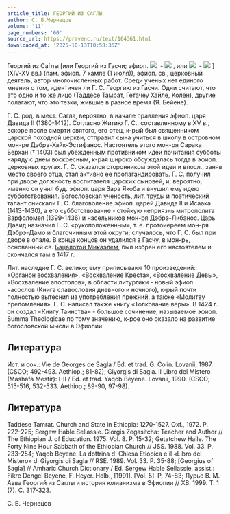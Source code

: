 ```yaml
---
article_title: ГЕОРГИЙ ИЗ САГЛЫ
author: С. Б.Чернецов
volume: '11'
page_numbers: '60'
source_url: https://pravenc.ru/text/164361.html
downloaded_at: '2025-10-13T10:58:35Z'
---
```


Георгий из Са́глы [или Георгий из Гасчи; эфиоп. ![](https://pravenc.ru/char/26110/xdcxf2x8eRxdcxf2U/image.png)  - ![](https://pravenc.ru/char/26110/xd6xc6x96C/image.png) , или ![](https://pravenc.ru/char/26110/xdcxf2x8eRxdcxf2U/image.png)  - ![](https://pravenc.ru/char/26110/xd6x95Ux9e/image.png) ] (XIV-XV вв.) (пам. эфиоп. 7 хамле (1 июля)), эфиоп. св., церковный деятель, автор многочисленных работ. Среди ученых нет единого мнения о том, идентичен ли Г. С. Георгию из Гасчи. Одни считают, что это одно и то же лицо (Таддесе Тамрат, Гетачеу Хайле, Колен), другие полагают, что это тезки, жившие в разное время (Я. Бейене).

Г. C. род. в мест. Сагла, вероятно, в начале правления эфиоп. царя Давида II (1380-1412). Согласно Житию Г. C., составленному в XV в., вскоре после смерти святого, его отец, к-рый был священником царской походной церкви, отправил сына учиться в школу в островном мон-ре Дэбрэ-Хайк-Эстифанос. Настоятель этого мон-ря Сарака Берхан († 1403) был убежденным противником идеи почитания субботы наряду с днем воскресным, к-рая широко обсуждалась тогда в эфиоп. церковных кругах. Г. C. оказался сторонником этой идеи и впосл., заняв место своего отца, стал активно ее пропагандировать. Г. С. получил при дворе должность воспитателя царских сыновей, и, вероятно, именно он учил буд. эфиоп. царя Зара Якоба и внушил ему идею субботствования. Богословская ученость, лит. труды и поэтический талант снискали Г. С. благоволение эфиоп. царей Давида II и Исаака (1413-1430), а его субботствование - стойкую неприязнь митрополита Варфоломея (1399-1436) и насельников мон-ря Дэбрэ-Либанос. Царь Давид назначил Г. С. «рукоположенным», т. е. протоиереем мон-ря Дэбрэ-Дамо и благочинным этой округи; случалось, что Г. С. был при дворе в опале. В конце концов он удалился в Гасчу, в мон-рь, основанный св. [Бацалотой Микаэлем](<https://pravenc.ru/text/Бацалотой Микаэлем.html>), был избран его настоятелем и скончался там в 1417 г.

Лит. наследие Г. C. велико; ему приписывают 10 произведений: «Органон восхваления», «Восхваление Креста», «Восхваление Девы», «Восхваление апостолов», в области литургики - новый эфиоп. часослов (Книга славословия дневного и ночного), к-рый почти полностью вытеснил из употребления прежний, а также «Молитву преломления». Г. С. написал также книгу «Толкование веры». В 1424 г. он создал «Книгу Таинства» - большое сочинение, называемое эфиоп. Summa Theologicae по тому значению, к-рое оно оказало на развитие богословской мысли в Эфиопии.

## Литература

Ист. и соч.: Vie de Georges de Sagla / Ed. et trad. G. Colin. Lovanii, 1987. (CSCO; 492-493. Aethiop.; 81-82); Giyorgis di Sagla. Il Libro del Mistero (Mashafa Mestir): I-II / Ed. et trad. Yaqob Beyene. Lovanii, 1990. (CSCO; 515-516, 532-533. Aethiop.; 89-90, 97-98).

## Литература

Taddese Tamrat. Church and State in Ethiopia: 1270-1527. Oxf., 1972. P. 222-225; Sergew Hable Sellassie. Giorgis Zegasitcha: Teacher and Author // The Ethiopian J. of Education. 1975. Vol. 8. P. 15-32; Getatchew Haile. The Forty Nine Hour Sabbath of the Ethiopian Church // JSS. 1988. Vol. 33. P. 233-254; Yaqob Beyene. La dottrina d. Chiesa Etiopica e il «Libro del Mistero» di Giyorgis di Sagla // RSE. 1989. Vol. 33. P. 35-88; 
[Georgius of Sagla] // Amharic Church Dictionary / Ed. Sergew Hable Sellassie, аssist.: Fikre Dengel Beyene, F. Heyer. Hdlb., [1991]. [Vol. 5]. P. 74-83; Лурье В. М. Авва Георгий из Саглы и история юлианизма в Эфиопии // ХВ. 1999. Т. 1 (7). С. 317-323.

С. Б.  Чернецов
